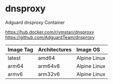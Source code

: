 # dnsproxy
Adguard dnsproxy Container

https://hub.docker.com/r/vmstan/dnsproxy
https://github.com/AdguardTeam/dnsproxy


| Image Tag             | Architectures           | Image OS           | 
| :-------------------- | :-----------------------| :----------------- | 
| latest                | amd64                   | Alpine Linux       |
| arm64                 | arm64v8                 | Alpine Linux       | 
| armv6                 | arm32v6                 | Alpine Linux       | 
